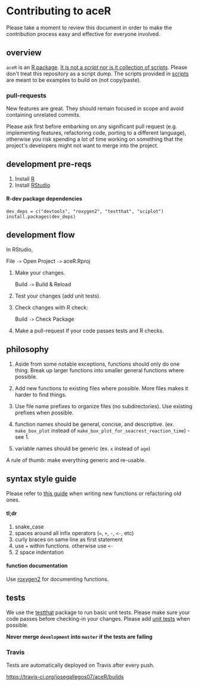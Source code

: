 # Contributing to aceR

Please take a moment to review this document in order to make the contribution process easy and effective for everyone involved.

## overview

`aceR` is an [R package](http://www.statmethods.net/interface/packages.html). [It is not a *script* nor is it collection of scripts](https://youtu.be/r1yYJBzf1VQ?t=18). Please don't treat this repository as a script dump. The scripts provided in [scripts](/scripts) are meant to be examples to build on (not copy/paste).

### pull-requests

New features are great. They should remain focused in scope and avoid containing unrelated commits.

Please ask first before embarking on any significant pull request (e.g. implementing features, refactoring code, porting to a different language), otherwise you risk spending a lot of time working on something that the project's developers might not want to merge into the project.

## development pre-reqs

1. Install [R](http://cran.rstudio.com/)
2. Install [RStudio](http://www.rstudio.com/products/rstudio/download/)

#### R-dev package dependencies

```
dev_deps = c("devtools", "roxygen2", "testthat", "sciplot")
install.packages(dev_deps)
```

## development flow

In RStudio, 

File `->` Open Project `->` aceR.Rproj

1. Make your changes.

   Build `->` Build & Reload

2. Test your changes (add unit tests).

3. Check changes with R check: 

   Build `->` Check Package

4. Make a pull-request if your code passes tests and R checks.

## philosophy

1. Aside from some notable exceptions, functions should only do one thing. Break up larger functions into smaller general functions where possible.

2. Add new functions to existing files where possible. More files makes it harder to find things.

3. Use file name prefixes to organize files (no subdirectories). Use existing prefixes when possible.

4. function names should be general, concise, and descriptive. (ex. `make_box_plot` instead of `make_box_plot_for_seacrest_reaction_time`) - see 1.

5. variable names should be generic (ex. `x` instead of `age`)

A rule of thumb: make everything generic and re-usable. 

## syntax style guide

Please refer to [this guide](http://r-pkgs.had.co.nz/style.html) when writing new functions or refactoring old ones.

#### tl;dr

1. snake_case
2. spaces around all infix operators (`=`, `+`, `-`, `<-`, etc)
3. curly braces on same line as first statement  
4. use `=` within functions. otherwise use `<-`
5. 2 space indentation

#### function documentation

Use [roxygen2](http://r-pkgs.had.co.nz/man.html) for documenting functions.

## tests

We use the [testthat](https://github.com/hadley/testthat) package to run basic unit tests. Please make sure your code passes before checking-in your changes. Please add [unit tests](tests/testthat/) when possible.

**Never merge `development` into `master` if the tests are failing**

### Travis 

Tests are automatically deployed on Travis after every push. 

https://travis-ci.org/josegallegos07/aceR/builds